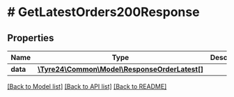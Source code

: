 # # GetLatestOrders200Response

## Properties

Name | Type | Description | Notes
------------ | ------------- | ------------- | -------------
**data** | [**\Tyre24\Common\Model\ResponseOrderLatest[]**](ResponseOrderLatest.md) |  | [optional]

[[Back to Model list]](../../README.md#models) [[Back to API list]](../../README.md#endpoints) [[Back to README]](../../README.md)
